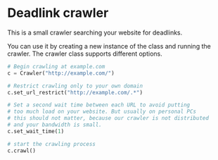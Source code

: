 Deadlink crawler
================

This is a small crawler searching your website for deadlinks.

You can use it by creating a new instance of the class and running the crawler. The crawler class supports different options.

```python
# Begin crawling at example.com
c = Crawler("http://example.com/")

# Restrict crawling only to your own domain
c.set_url_restrict("http://example.com/.*")

# Set a second wait time between each URL to avoid putting
# too much load on your website. But usually on personal PCs
# this should not matter, because our crawler is not distributed
# and your bandwidth is small.
c.set_wait_time(1)

# start the crawling process
c.crawl()
```
